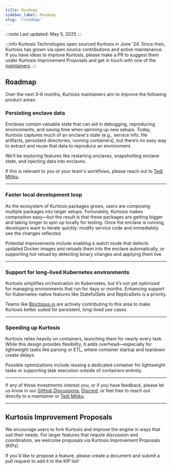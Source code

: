 ```yaml
---
title: Roadmap
sidebar_label: Roadmap
slug: '/roadmap'
---
```


:::note
Last updated: May 5, 2025
:::

:::info
Kurtosis Technologies open sourced Kurtosis in June '24. Since then, Kurtosis has grown via open source contributions and active maintenance. If you have ideas to improve Kurtosis, please make a PR to suggest them under Kurtosis Improvement Proposals and get in touch with one of the [maintainers](https://github.com/kurtosis-tech/kurtosis/blob/main/MAINTAINERS.md).
:::

## Roadmap
Over the next 3–6 months, Kurtosis maintainers aim to improve the following product areas:

### **Persisting enclave data**

Enclaves contain valuable state that can aid in debugging, reproducing environments, and saving time when spinning up new setups. Today, Kurtosis captures much of an enclave's state (e.g., service info, file artifacts, persistent directories, running containers), but there’s no easy way to extract and reuse that data to reproduce an environment.

We’ll be exploring features like restarting enclaves, snapshotting enclave state, and injecting data into enclaves.

If this is relevant to you or your team's workflows, please reach out to [Tedi Mitiku](https://tedi.dev).

---

### **Faster local development loop**

As the ecosystem of Kurtosis packages grows, users are composing multiple packages into larger setups. Fortunately, Kurtosis makes composition easy—but the result is that these packages are getting bigger and taking longer to spin up locally for testing. Once the enclave is running, developers want to iterate quickly: modify service code and immediately see the changes reflected.

Potential improvements include enabling a watch mode that detects updated Docker images and reloads them into the enclave automatically, or supporting hot reload by detecting binary changes and applying them live.

---

### **Support for long-lived Kubernetes environments**

Kurtosis simplifies orchestration on Kubernetes, but it’s not yet optimized for managing environments that run for days or months. Enhancing support for Kubernetes-native features like StatefulSets and ReplicaSets is a priority.

Teams like [Bloctopus.io](https://www.bloctopus.io/) are actively contributing to this area to make Kurtosis better suited for persistent, long-lived use cases.

---

### **Speeding up Kurtosis**

Kurtosis relies heavily on containers, launching them for nearly every task. While this design provides flexibility, it adds overhead—especially for lightweight tasks like parsing or ETL, where container startup and teardown create delays.

Possible optimizations include reusing a dedicated container for lightweight tasks or supporting task execution outside of containers entirely.

---

If any of these investments interest you, or if you have feedback, please let us know in our [GitHub Discussions](https://github.com/kurtosis-tech/kurtosis/discussions/categories/q-a), [Discord](https://discord.com/invite/TMhR2uX5WMZ), or feel free to reach out directly to a maintainer or [Tedi Mitiku](https://tedi.dev).

---

## **Kurtosis Improvement Proposals**

We encourage users to fork Kurtosis and improve the engine in ways that suit their needs. For larger features that require discussion and coordination, we welcome proposals via Kurtosis Improvement Proposals (KIPs).

If you'd like to propose a feature, please create a document and submit a pull request to add it to the KIP list!
